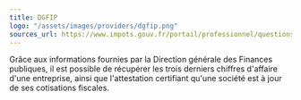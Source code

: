 ```yaml
---
title: DGFIP
logo: "/assets/images/providers/dgfip.png"
sources_url: https://www.impots.gouv.fr/portail/professionnel/questions/comment-obtenir-une-attestation-de-regularite-fiscale
---
```


Grâce aux informations fournies par la Direction générale des Finances
publiques, il est possible de récupérer les trois derniers chiffres d'affaire
d'une entreprise, ainsi que l'attestation certifiant qu'une société est à jour
de ses cotisations fiscales.
